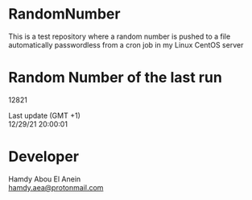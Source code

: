 # RandomNumber    
This is a test repository where a random number is pushed to a file automatically passwordless from a cron job in my Linux CentOS server    
# Random Number of the last run   
12821
      
Last update (GMT +1)    
12/29/21 20:00:01
# Developer    
Hamdy Abou El Anein   
hamdy.aea@protonmail.com
